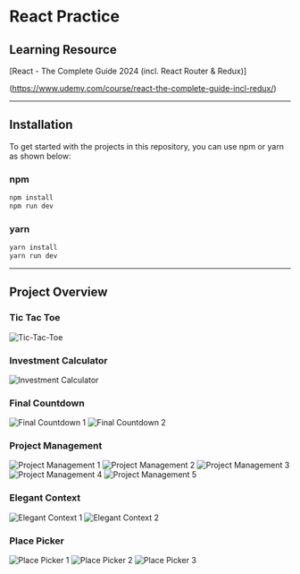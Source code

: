 # React Practice

## Learning Resource

[React - The Complete Guide 2024 (incl. React Router & Redux)]

(https://www.udemy.com/course/react-the-complete-guide-incl-redux/)

---

## Installation

To get started with the projects in this repository,
you can use npm or yarn as shown below:

### npm

```bash
npm install
npm run dev
```

### yarn

```bash
yarn install
yarn run dev
```

---

## Project Overview

### Tic Tac Toe

![Tic-Tac-Toe](./project_overview/Tic_Tac_Toe/Tic_Tac_Toe.png)

### Investment Calculator

![Investment Calculator](./project_overview/Investment_Calculator/Investment_Calculator.png)

### Final Countdown

![Final Countdown 1](./project_overview/Final_Countdown/Final_Countdown_1.png)
![Final Countdown 2](./project_overview/Final_Countdown/Final_Countdown_2.png)

### Project Management

![Project Management 1](./project_overview/Project_Management/Project_Management_1.png)
![Project Management 2](./project_overview/Project_Management/Project_Management_2.png)
![Project Management 3](./project_overview/Project_Management/Project_Management_3.png)
![Project Management 4](./project_overview/Project_Management/Project_Management_4.png)
![Project Management 5](./project_overview/Project_Management/Project_Management_5.png)

### Elegant Context

![Elegant Context 1](./project_overview/Elegant_Context/Elegant_Context_1.png)
![Elegant Context 2](./project_overview/Elegant_Context/Elegant_Context_2.png)

### Place Picker

![Place Picker 1](./project_overview/Place_Picker/Place_Picker_1.png)
![Place Picker 2](./project_overview/Place_Picker/Place_Picker_2.png)
![Place Picker 3](./project_overview/Place_Picker/Place_Picker_3.png)
